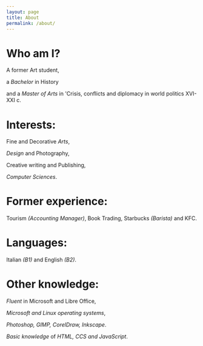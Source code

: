 ```yaml
---
layout: page
title: About
permalink: /about/
---
```


# Who am I?

A former Art student, 

a *Bachelor* in History 

and a *Master of Arts* in 'Crisis, conflicts and diplomacy in world politics XVI-XXI c.

# Interests:

Fine and Decorative *Arts*, 

*Design* and Photography, 

Creative writing and Publishing, 

*Computer Sciences*.

# Former experience: 

Tourism *(Accounting Manager)*, Book Trading, Starbucks *(Barista)* and KFC.

# Languages: 

Italian *(B1)* and English *(B2)*.

# Other knowledge:

 *Fluent* in Microsoft and Libre Office,

 *Microsoft and Linux operating systems*, 

 *Photoshop, GIMP, CorelDraw, Inkscape*. 

 *Basic knowledge* of *HTML, CCS and JavaScript*.
